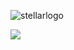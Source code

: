 ![stellarlogo](https://github.com/user-attachments/assets/c37536e3-92b2-43a3-89c4-06aaca0b0999)

![](https://github-profile-summary-cards.vercel.app/api/cards/profile-details?username=Cubesat-CubeLink&theme=default) 

